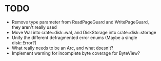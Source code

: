 # TODO

- Remove type parameter from ReadPageGuard and WritePageGuard, they aren't really used
- Move Wal into crate::disk::wal, and DiskStorage into crate::disk::storage
- Unify the different defragmented error enums (Maybe a single disk::Error?)
- What really needs to be an Arc<T>, and what doesn't?
- Implement warning for incomplete byte coverage for ByteView?
